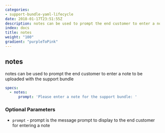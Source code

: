 ```yaml
---
categories:
- support-bundle-yaml-lifecycle
date: 2018-01-17T23:51:55Z
description: notes can be used to prompt the end customer to enter a note to be uploaded with the support bundle
index: docs
title: notes
weight: "100"
gradient: "purpleToPink"
---
```


## notes

notes can be used to prompt the end customer to enter a note to be uploaded with the support bundle


```yaml
specs:
  - notes:
      prompt: 'Please enter a note for the support bundle: '
```


### Optional Parameters


- `prompt` - prompt is the message prompt to display to the end customer for entering a note

